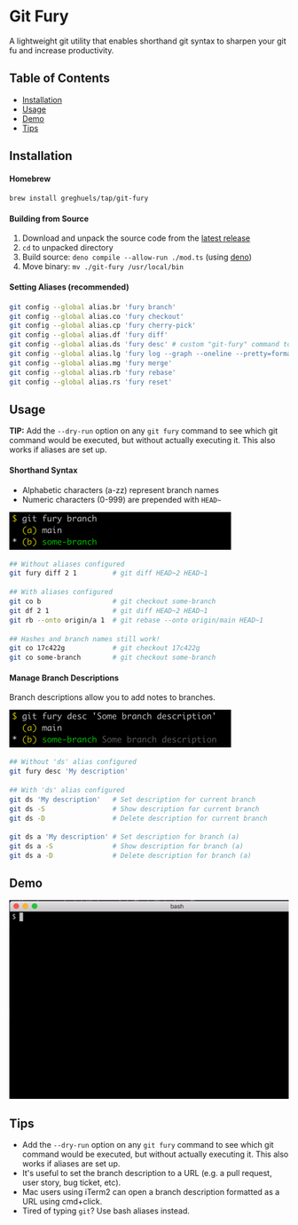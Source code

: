 # Git Fury

A lightweight git utility that enables shorthand git syntax to sharpen your git
fu and increase productivity.

## Table of Contents

- [Installation](#installation)
- [Usage](#usage)
- [Demo](#demo)
- [Tips](#tips)

## Installation

#### Homebrew

```sh
brew install greghuels/tap/git-fury
```

#### Building from Source

1. Download and unpack the source code from the
   [latest release](https://github.com/greghuels/git-fury/releases/latest)
1. `cd` to unpacked directory
1. Build source: `deno compile --allow-run ./mod.ts` (using
   [deno](https://deno.land/))
1. Move binary: `mv ./git-fury /usr/local/bin`

#### Setting Aliases (recommended)

```sh
git config --global alias.br 'fury branch'
git config --global alias.co 'fury checkout'
git config --global alias.cp 'fury cherry-pick'
git config --global alias.df 'fury diff'
git config --global alias.ds 'fury desc' # custom "git-fury" command to set and delete branch descriptions
git config --global alias.lg 'fury log --graph --oneline --pretty=format:"%Cred%h%Creset -%C(yellow)%d%Creset %s %Cgreen(%cr) %C(bold blue)<%an>%Creset"'
git config --global alias.mg 'fury merge'
git config --global alias.rb 'fury rebase'
git config --global alias.rs 'fury reset'
```

## Usage

**TIP:** Add the `--dry-run` option on any `git fury` command to see which git
command would be executed, but without actually executing it. This also works if
aliases are set up.

#### Shorthand Syntax

- Alphabetic characters (a-zz) represent branch names
- Numeric characters (0-999) are prepended with `HEAD~`

<img src="https://github.com/greghuels/git-fury/blob/main/images/basic-example.png" width="400" />

```sh
## Without aliases configured
git fury diff 2 1         # git diff HEAD~2 HEAD~1

## With aliases configured
git co b                  # git checkout some-branch
git df 2 1                # git diff HEAD~2 HEAD~1
git rb --onto origin/a 1  # git rebase --onto origin/main HEAD~1

## Hashes and branch names still work!
git co 17c422g            # git checkout 17c422g
git co some-branch        # git checkout some-branch
```

#### Manage Branch Descriptions

Branch descriptions allow you to add notes to branches.

<img src="https://github.com/greghuels/git-fury/blob/main/images/set-branch-description.png" width="400" />

```sh
## Without 'ds' alias configured
git fury desc 'My description'

## With 'ds' alias configured
git ds 'My description'   # Set description for current branch
git ds -S                 # Show description for current branch
git ds -D                 # Delete description for current branch

git ds a 'My description' # Set description for branch (a)
git ds a -S               # Show description for branch (a)
git ds a -D               # Delete description for branch (a)
```

## Demo

![](images/demo.gif)

## Tips

- Add the `--dry-run` option on any `git fury` command to see which git command
  would be executed, but without actually executing it. This also works if
  aliases are set up.
- It's useful to set the branch description to a URL (e.g. a pull request, user
  story, bug ticket, etc).
- Mac users using iTerm2 can open a branch description formatted as a URL using
  cmd+click.
- Tired of typing `git`? Use bash aliases instead.
